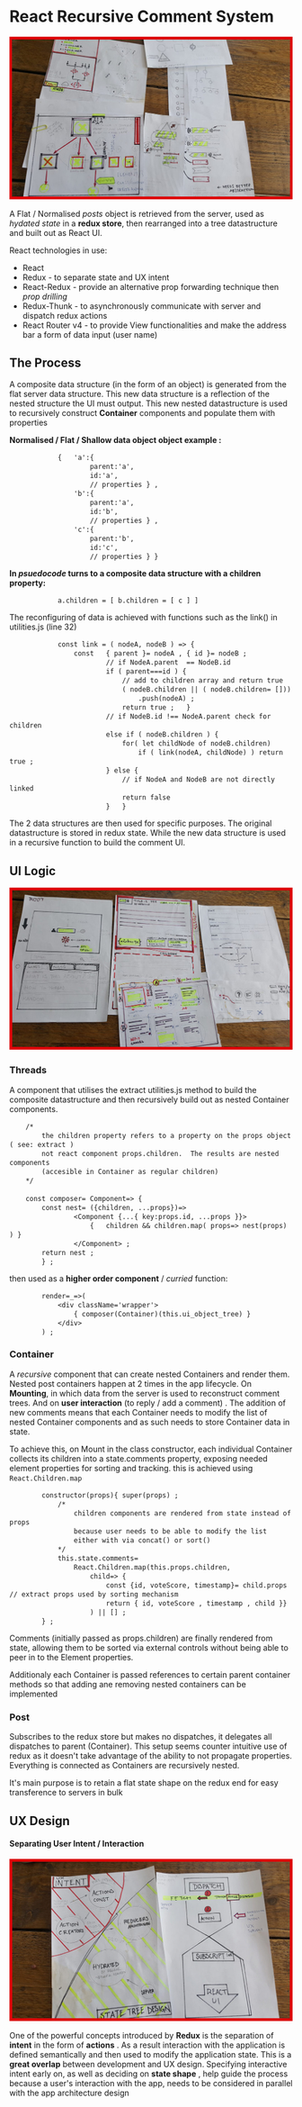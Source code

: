 # React Recursive Comment System

![recursion](./readme/UI-Recursion.jpg)

A Flat / Normalised *posts* object is retrieved from the server, used as _hydated state_ in a **redux store**, then
rearranged into a tree datastructure and built out as React UI.

React technologies in use:

*   React
*   Redux - to separate state and UX intent
*   React-Redux  - provide an alternative prop forwarding technique then _prop drilling_
*   Redux-Thunk - to asynchronously communicate with server and dispatch redux actions
*   React Router v4 - to provide View functionalities and make the address bar a form of data input (user name)



## The Process

A composite data structure (in the form of an object) is generated from the flat server data structure.  This new data structure is a reflection of the nested structure the UI must output.  This new nested datastructure is used to recursively construct  **Container** components and populate them with properties

**Normalised / Flat / Shallow data object object example :**

                {   'a':{
                        parent:'a',
                        id:'a',
                        // properties } ,
                    'b':{
                        parent:'a',
                        id:'b',
                        // properties } ,
                    'c':{
                        parent:'b',
                        id:'c',
                        // properties } }


**In *psuedocode* turns to a composite data structure with a children property:**

                a.children = [ b.children = [ c ] ]


The reconfiguring of data is achieved with functions such as the link() in utilities.js (line 32)


                const link = ( nodeA, nodeB ) => {
                    const   { parent }= nodeA , { id }= nodeB ;
                            // if NodeA.parent  == NodeB.id
                            if ( parent===id ) {
                                // add to children array and return true
                                ( nodeB.children || ( nodeB.children= []))
                                    .push(nodeA) ;
                                return true ;   }
                            // if NodeB.id !== NodeA.parent check for children
                            else if ( nodeB.children ) {
                                for( let childNode of nodeB.children)
                                    if ( link(nodeA, childNode) ) return true ;
                            } else {
                                // if NodeA and NodeB are not directly linked
                                return false
                            }   }

The 2 data structures are then used for specific purposes.  The original datastructure is stored in redux state.  While the new data structure is used in a recursive function to build the comment UI.

## UI Logic
![ui-logic](./readme/UI-Logic.jpg)

### Threads

A component that utilises the extract utilities.js method to build the composite datastructure and then recursively build out as nested Container components.

        /*
            the children property refers to a property on the props object ( see: extract )
            not react component props.children.  The results are nested components
            (accesible in Container as regular children)
        */

        const composer= Component=> {
            const nest= ({children, ...props})=>
                    <Component {...{ key:props.id, ...props }}>
                        {   children && children.map( props=> nest(props) ) }
                    </Component> ;
            return nest ;
            } ;

then used as a **higher order component** / _curried_ function:

            render=_=>(
                <div className='wrapper'>
                    { composer(Container)(this.ui_object_tree) }
                </div>
            ) ;

### Container

A _recursive_ component that can create nested Containers and render them.  Nested post containers happen at 2 times in the app lifecycle. On **Mounting**, in which data from the server is used to reconstruct comment trees. And on **user interaction** (to reply / add a comment) .  The addition of new comments means that each Container needs to modify the list of nested Container components and as such needs to store Container data in state.

To achieve this, on Mount in the class constructor, each individual Container collects its children into a state.comments property, exposing needed element properties for sorting and tracking. this is achieved using ```React.Children.map```

            constructor(props){ super(props) ;
                /*
                    children components are rendered from state instead of props
                    because user needs to be able to modify the list
                    either with via concat() or sort()
                */
                this.state.comments=
                    React.Children.map(this.props.children,
                        child=> {
                            const {id, voteScore, timestamp}= child.props // extract props used by sorting mechanism
                            return { id, voteScore , timestamp , child }}
                        ) || [] ;
            } ;


Comments (initially passed as props.children) are finally rendered from state, allowing them to be sorted via external controls without being able to peer in to the Element properties.

Additionaly each Container is passed references to certain parent container methods so that adding ane removing nested containers can be implemented

### Post

Subscribes to the redux store but makes no dispatches, it delegates all dispatches to parent (Container).
This setup seems counter intuitive use of redux as it doesn't take advantage of the ability to not propagate properties.  Everything is connected
as Containers are recursively nested.

It's main purpose is to retain a flat state shape on the redux end for easy transference to servers in bulk

## UX Design

#### Separating User Intent / Interaction

![ux-intent-state](./readme/UX-Intent-State.jpg)

One of the powerful concepts introduced by **Redux** is the separation of **intent** in the form of **actions** .  As a result interaction with the application is defined semantically and then used to modify the application state.  This is a **great overlap** between development and UX design.  Specifying interactive intent early on, as well as deciding on **state shape** , help guide the process because a user's interaction with the app, needs to be considered in parallel with the app architecture design